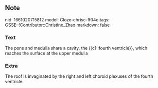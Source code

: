 ## Note
nid: 1661020715812
model: Cloze-chrisc-ff04e
tags: GSSE::!Contributor::Christine_Zhao
markdown: false

### Text
<div>
  <div>
    <div>
      <div>
        The pons and medulla share a cavity, the {{c1::fourth
        ventricle}}, which reaches the surface at the upper medulla
      </div>
    </div>
  </div>
</div>

### Extra
The roof is invaginated by the right and left choroid plexuses of the fourth ventricle.
